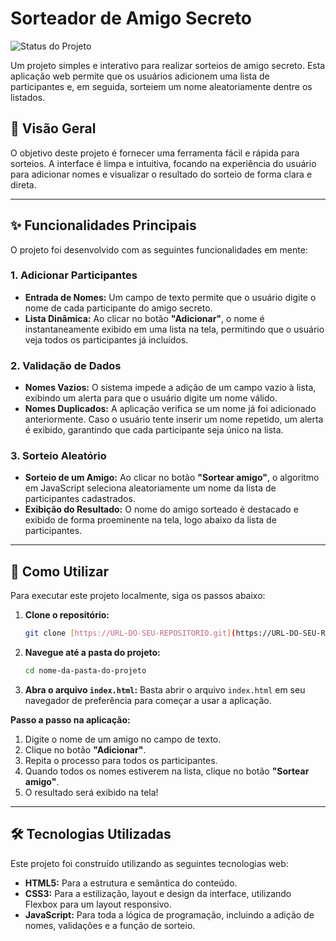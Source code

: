 # Sorteador de Amigo Secreto

![Status do Projeto](https://img.shields.io/badge/Status-Concluído-brightgreen)

Um projeto simples e interativo para realizar sorteios de amigo secreto. Esta aplicação web permite que os usuários adicionem uma lista de participantes e, em seguida, sorteiem um nome aleatoriamente dentre os listados.

## 🎯 Visão Geral

O objetivo deste projeto é fornecer uma ferramenta fácil e rápida para sorteios. A interface é limpa e intuitiva, focando na experiência do usuário para adicionar nomes e visualizar o resultado do sorteio de forma clara e direta.

---

## ✨ Funcionalidades Principais

O projeto foi desenvolvido com as seguintes funcionalidades em mente:

### 1. Adicionar Participantes
-   **Entrada de Nomes:** Um campo de texto permite que o usuário digite o nome de cada participante do amigo secreto.
-   **Lista Dinâmica:** Ao clicar no botão **"Adicionar"**, o nome é instantaneamente exibido em uma lista na tela, permitindo que o usuário veja todos os participantes já incluídos.

### 2. Validação de Dados
-   **Nomes Vazios:** O sistema impede a adição de um campo vazio à lista, exibindo um alerta para que o usuário digite um nome válido.
-   **Nomes Duplicados:** A aplicação verifica se um nome já foi adicionado anteriormente. Caso o usuário tente inserir um nome repetido, um alerta é exibido, garantindo que cada participante seja único na lista.

### 3. Sorteio Aleatório
-   **Sorteio de um Amigo:** Ao clicar no botão **"Sortear amigo"**, o algoritmo em JavaScript seleciona aleatoriamente um nome da lista de participantes cadastrados.
-   **Exibição do Resultado:** O nome do amigo sorteado é destacado e exibido de forma proeminente na tela, logo abaixo da lista de participantes.

---

## 🚀 Como Utilizar

Para executar este projeto localmente, siga os passos abaixo:

1.  **Clone o repositório:**
    ```bash
    git clone [https://URL-DO-SEU-REPOSITORIO.git](https://URL-DO-SEU-REPOSITORIO.git)
    ```

2.  **Navegue até a pasta do projeto:**
    ```bash
    cd nome-da-pasta-do-projeto
    ```

3.  **Abra o arquivo `index.html`:**
    Basta abrir o arquivo `index.html` em seu navegador de preferência para começar a usar a aplicação.

**Passo a passo na aplicação:**
1.  Digite o nome de um amigo no campo de texto.
2.  Clique no botão **"Adicionar"**.
3.  Repita o processo para todos os participantes.
4.  Quando todos os nomes estiverem na lista, clique no botão **"Sortear amigo"**.
5.  O resultado será exibido na tela!

---

## 🛠️ Tecnologias Utilizadas

Este projeto foi construído utilizando as seguintes tecnologias web:

-   **HTML5:** Para a estrutura e semântica do conteúdo.
-   **CSS3:** Para a estilização, layout e design da interface, utilizando Flexbox para um layout responsivo.
-   **JavaScript:** Para toda a lógica de programação, incluindo a adição de nomes, validações e a função de sorteio.
